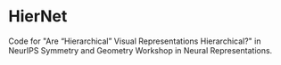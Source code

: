 # HierNet
Code for "Are “Hierarchical” Visual Representations Hierarchical?" in NeurIPS Symmetry and Geometry Workshop in Neural Representations.
